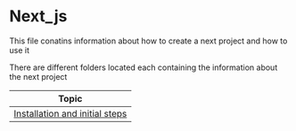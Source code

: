 # Next_js
This file conatins information about how to create a next project and how to use it

There are different folders located each containing the information about the next project

| Topic | 
| - | 
| [Installation and initial steps]() |
